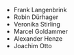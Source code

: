 - Frank Langenbrink
- Robin Dürhager
- Veronika Stirling
- Marcel Goldammer
- Alexander Henze
- Joachim Otto
